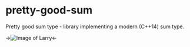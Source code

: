 # pretty-good-sum
Pretty good sum type - library implementing a modern (C++14) sum type.

->![Image of Larry](https://bbgithub.dev.bloomberg.com/sfletche/pretty-good-sum/blob/master/images/prettygood.png)<-